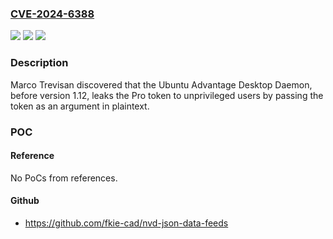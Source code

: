 ### [CVE-2024-6388](https://cve.mitre.org/cgi-bin/cvename.cgi?name=CVE-2024-6388)
![](https://img.shields.io/static/v1?label=Product&message=Ubuntu%20Advantage%20Desktop%20Pro&color=blue)
![](https://img.shields.io/static/v1?label=Version&message=0%3C%201.12%20&color=brighgreen)
![](https://img.shields.io/static/v1?label=Vulnerability&message=CWE-497&color=brighgreen)

### Description

Marco Trevisan discovered that the Ubuntu Advantage Desktop Daemon, before version 1.12, leaks the Pro token to unprivileged users by passing the token as an argument in plaintext.

### POC

#### Reference
No PoCs from references.

#### Github
- https://github.com/fkie-cad/nvd-json-data-feeds

